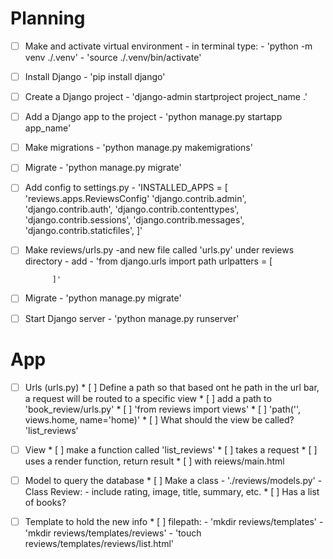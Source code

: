 # Planning

* [ ] Make and activate virtual environment
        - in terminal type:
            - 'python -m venv ./.venv'
            - 'source ./.venv/bin/activate'
* [ ] Install Django
        - 'pip install django'
* [ ] Create a Django project
        - 'django-admin startproject project_name .'
* [ ] Add a Django app to the project
        - 'python manage.py startapp app_name'
* [ ] Make migrations
        - 'python manage.py makemigrations'
* [ ] Migrate
        - 'python manage.py migrate'
* [ ] Add config to settings.py
        - 'INSTALLED_APPS = [
                'reviews.apps.ReviewsConfig'
                'django.contrib.admin',
                'django.contrib.auth',
                'django.contrib.contenttypes',
                'django.contrib.sessions',
                'django.contrib.messages',
                'django.contrib.staticfiles',
            ]'
* [ ] Make reviews/urls.py
        -and new file called 'urls.py' under reviews directory
        - add 
            - 'from django.urls import path
            urlpatters = [

            ]'
* [ ] Migrate
        - 'python manage.py migrate'
* [ ] Start Django server
        - 'python manage.py runserver'

# App

* [ ] Urls (urls.py)
        * [ ] Define a path so that based ont he path in the url bar, a request will be routed to a specific view
        * [ ] add a path to 'book_review/urls.py'
                * [ ] 'from reviews import views'
                * [ ] 'path('', views.home, name='home)'
                * [ ] What should the view be called? 'list_reviews'
* [ ] View
        * [ ] make a function called 'list_reviews'
                * [ ] takes a request
                * [ ] uses a render function, return result
                        * [ ] with reiews/main.html
* [ ] Model to query the database
        * [ ] Make a class
                - './reviews/models.py'
                - Class Review:
                        - include rating, image, title, summary, etc.
        * [ ] Has a list of books?
* [ ] Template to hold the new info
        * [ ] filepath:
                - 'mkdir reviews/templates'
                - 'mkdir reviews/templates/reviews'
                - 'touch reviews/templates/reviews/list.html'


        